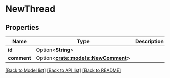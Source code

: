 # NewThread

## Properties

Name | Type | Description | Notes
------------ | ------------- | ------------- | -------------
**id** | Option<**String**> |  | [optional]
**comment** | Option<[**crate::models::NewComment**](newComment.md)> |  | [optional]

[[Back to Model list]](../README.md#documentation-for-models) [[Back to API list]](../README.md#documentation-for-api-endpoints) [[Back to README]](../README.md)


